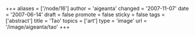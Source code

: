 +++
aliases = ['/node/16']
author = 'aigeanta'
changed = '2007-11-07'
date = '2007-06-14'
draft = false
promote = false
sticky = false
tags = ['abstract']
title = 'Tao'
topics = ['art']
type = 'image'
url = '/image/aigeanta/tao'
+++


